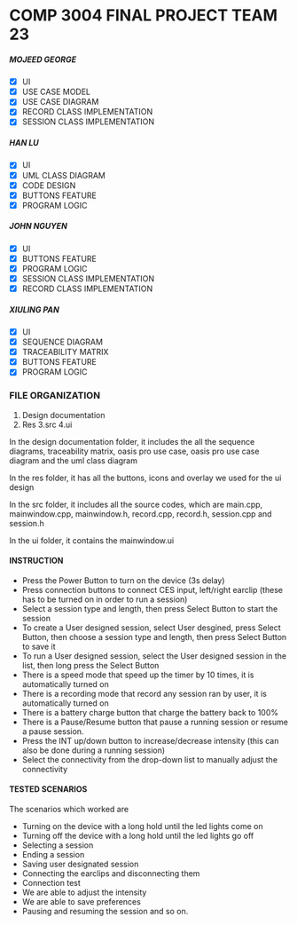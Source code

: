 # COMP 3004 FINAL PROJECT TEAM 23

##### MOJEED GEORGE

- [x] UI
- [x] USE CASE MODEL
- [x] USE CASE DIAGRAM
- [x] RECORD CLASS IMPLEMENTATION
- [x] SESSION CLASS IMPLEMENTATION

##### HAN LU

- [x] UI
- [x] UML CLASS DIAGRAM
- [x] CODE DESIGN
- [x] BUTTONS FEATURE
- [x] PROGRAM LOGIC

##### JOHN NGUYEN

- [x] UI
- [x] BUTTONS FEATURE
- [x] PROGRAM LOGIC
- [x] SESSION CLASS IMPLEMENTATION
- [x] RECORD CLASS IMPLEMENTATION

##### XIULING PAN

- [x] UI
- [x] SEQUENCE DIAGRAM
- [x] TRACEABILITY MATRIX
- [x] BUTTONS FEATURE
- [x] PROGRAM LOGIC

### FILE ORGANIZATION

1. Design documentation
2. Res
   3.src
   4.ui

In the design documentation folder, it includes the all the sequence diagrams, traceability matrix, oasis pro use case, oasis pro use case diagram and the uml class diagram

In the res folder, it has all the buttons, icons and overlay we used for the ui design

In the src folder, it includes all the source codes, which are main.cpp, mainwindow.cpp, mainwindow.h, record.cpp, record.h, session.cpp and session.h

In the ui folder, it contains the mainwindow.ui 

#### INSTRUCTION

- Press the Power Button to turn on the device (3s delay)
- Press connection buttons to connect CES input, left/right earclip (these has to be turned on in order to run a session)
- Select a session type and length, then press Select Button to start the session
- To create a User designed session, select User desgined, press Select Button, then choose a session type and length, then press Select Button to save it
- To run a User designed session, select the User designed session in the list, then long press the Select Button
- There is a speed mode that speed up the timer by 10 times, it is automatically turned on
- There is a recording mode that record any session ran by user, it is automatically turned on
- There is a battery charge button that charge the battery back to 100%
- There is a Pause/Resume button that pause a running session or resume a pause session.
- Press the INT up/down button to increase/decrease intensity (this can also be done during a running session)
- Select the connectivity from the drop-down list to manually adjust the connectivity

#### TESTED SCENARIOS

The scenarios which worked are

- Turning on the device with a long hold until the led lights come on
- Turning off the device with a long hold until the led lights go off
- Selecting a session
- Ending a session
- Saving user designated session
- Connecting the earclips and disconnecting them
- Connection test
- We are able to adjust the intensity
- We are able to save preferences
- Pausing and resuming the session and so on.
